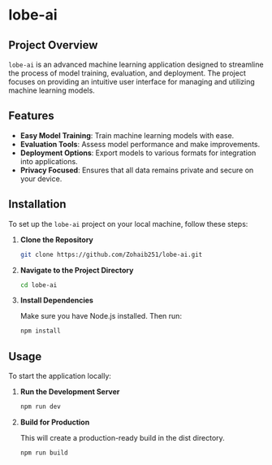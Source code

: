 # lobe-ai

## Project Overview

`lobe-ai` is an advanced machine learning application designed to streamline the process of model training, evaluation, and deployment. The project focuses on providing an intuitive user interface for managing and utilizing machine learning models.

## Features

- **Easy Model Training**: Train machine learning models with ease.
- **Evaluation Tools**: Assess model performance and make improvements.
- **Deployment Options**: Export models to various formats for integration into applications.
- **Privacy Focused**: Ensures that all data remains private and secure on your device.

## Installation

To set up the `lobe-ai` project on your local machine, follow these steps:

1. **Clone the Repository**

   ```bash
   git clone https://github.com/Zohaib251/lobe-ai.git

2. **Navigate to the Project Directory**
   
   ```bash
   cd lobe-ai

3. **Install Dependencies**

   Make sure you have Node.js installed. Then run:
   ```bash
   npm install

## Usage

To start the application locally:

1. **Run the Development Server**

   ```bash
   npm run dev

2. **Build for Production**
   
   This will create a production-ready build in the dist directory.
   ```bash
   npm run build
